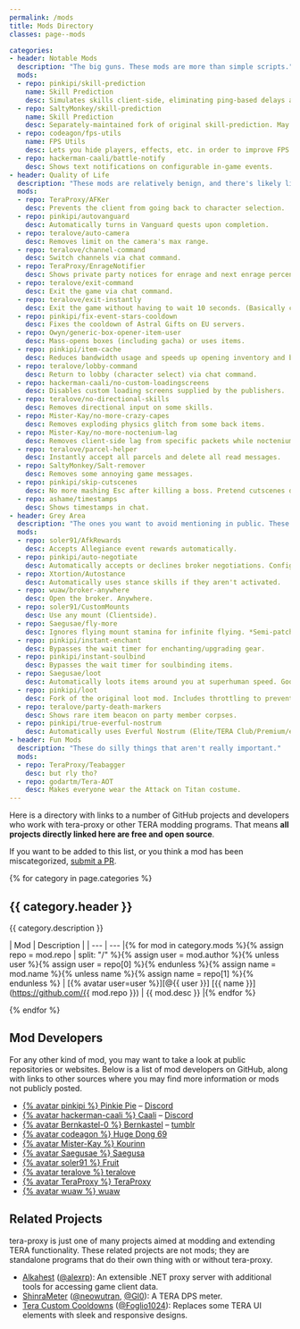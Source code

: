 ```yaml
---
permalink: /mods
title: Mods Directory
classes: page--mods

categories:
- header: Notable Mods
  description: "The big guns. These mods are more than simple scripts."
  mods:
  - repo: pinkipi/skill-prediction
    name: Skill Prediction
    desc: Simulates skills client-side, eliminating ping-based delays and animation lock.
  - repo: SaltyMonkey/skill-prediction
    name: Skill Prediction
    desc: Separately-maintained fork of original skill-prediction. May work better for certain classes.
  - repo: codeagon/fps-utils
    name: FPS Utils
    desc: Lets you hide players, effects, etc. in order to improve FPS.
  - repo: hackerman-caali/battle-notify
    desc: Shows text notifications on configurable in-game events.
- header: Quality of Life
  description: "These mods are relatively benign, and there's likely little risk to using these. But they *will* make your life better, probably."
  mods:
  - repo: TeraProxy/AFKer
    desc: Prevents the client from going back to character selection.
  - repo: pinkipi/autovanguard
    desc: Automatically turns in Vanguard quests upon completion.
  - repo: teralove/auto-camera
    desc: Removes limit on the camera's max range.
  - repo: teralove/channel-command
    desc: Switch channels via chat command.
  - repo: TeraProxy/EnrageNotifier
    desc: Shows private party notices for enrage and next enrage percentage.
  - repo: teralove/exit-command
    desc: Exit the game via chat command.
  - repo: teralove/exit-instantly
    desc: Exit the game without having to wait 10 seconds. (Basically clicking the X button.)
  - repo: pinkipi/fix-event-stars-cooldown
    desc: Fixes the cooldown of Astral Gifts on EU servers.
  - repo: Owyn/generic-box-opener-item-user
    desc: Mass-opens boxes (including gacha) or uses items.
  - repo: pinkipi/item-cache
    desc: Reduces bandwidth usage and speeds up opening inventory and bank tabs.
  - repo: teralove/lobby-command
    desc: Return to lobby (character select) via chat command.
  - repo: hackerman-caali/no-custom-loadingscreens
    desc: Disables custom loading screens supplied by the publishers.
  - repo: teralove/no-directional-skills
    desc: Removes directional input on some skills.
  - repo: Mister-Kay/no-more-crazy-capes
    desc: Removes exploding physics glitch from some back items.
  - repo: Mister-Kay/no-more-noctenium-lag
    desc: Removes client-side lag from specific packets while noctenium consumable is active. *Does not prevent network lag.*
  - repo: teralove/parcel-helper
    desc: Instantly accept all parcels and delete all read messages.
  - repo: SaltyMonkey/Salt-remover
    desc: Removes some annoying game messages.
  - repo: pinkipi/skip-cutscenes
    desc: No more mashing Esc after killing a boss. Pretend cutscenes don't even exist.
  - repo: ashame/timestamps
    desc: Shows timestamps in chat.
- header: Grey Area
  description: "The ones you want to avoid mentioning in public. These give additional QoL advantages which aren't obtainable with simple macros or low ping."
  mods:
  - repo: soler91/AfkRewards
    desc: Accepts Allegiance event rewards automatically.
  - repo: pinkipi/auto-negotiate
    desc: Automatically accepts or declines broker negotiations. Configurable.
  - repo: Xtortion/Autostance
    desc: Automatically uses stance skills if they aren't activated.
  - repo: wuaw/broker-anywhere
    desc: Open the broker. Anywhere.
  - repo: soler91/CustomMounts
    desc: Use any mount (Clientside).
  - repo: Saegusae/fly-more
    desc: Ignores flying mount stamina for infinite flying. *Semi-patched and may cause mid-air dismounts.*
  - repo: pinkipi/instant-enchant
    desc: Bypasses the wait timer for enchanting/upgrading gear.
  - repo: pinkipi/instant-soulbind
    desc: Bypasses the wait timer for soulbinding items.
  - repo: Saegusae/loot
    desc: Automatically loots items around you at superhuman speed. Goodbye, loot pets.
  - repo: pinkipi/loot
    desc: Fork of the original loot mod. Includes throttling to prevent disconnects.
  - repo: teralove/party-death-markers
    desc: Shows rare item beacon on party member corpses.
  - repo: pinkipi/true-everful-nostrum
    desc: Automatically uses Everful Nostrum (Elite/TERA Club/Premium/etc.) so that it never expires.
- header: Fun Mods
  description: "These do silly things that aren't really important."
  mods:
  - repo: TeraProxy/Teabagger
    desc: but rly tho?
  - repo: godartm/Tera-AOT
    desc: Makes everyone wear the Attack on Titan costume.
---
```


Here is a directory with links to a number of GitHub projects and developers who work with tera-proxy or other TERA modding programs. That means **all projects directly linked here are free and open source**.

If you want to be added to this list, or you think a mod has been miscategorized, [submit a PR](https://github.com/pinkipi/tera-proxy/edit/gh-pages/_pages/mods.md).

{% for category in page.categories %}

## {{ category.header }}

{{ category.description }}

| Mod | Description |
| --- | --- |{% for mod in category.mods %}{% assign repo = mod.repo | split: "/" %}{% assign user = mod.author %}{% unless user %}{% assign user = repo[0] %}{% endunless %}{% assign name = mod.name %}{% unless name %}{% assign name = repo[1] %}{% endunless %}
| [{% avatar user=user %}][@{{ user }}] [{{ name }}](https://github.com/{{ mod.repo }}) | {{ mod.desc }} |{% endfor %}

{% endfor %}

## Mod Developers

For any other kind of mod, you may want to take a look at public repositories or websites. Below is a list of mod developers on GitHub, along with links to other sources where you may find more information or mods not publicly posted.

* [{% avatar pinkipi %} Pinkie Pie][@pinkipi] &ndash; [Discord](https://discord.gg/RR9zf85)
* [{% avatar hackerman-caali %} Caali][@hackerman-caali] &ndash; [Discord](https://discord.gg/maqBmJV)
* [{% avatar Bernkastel-0 %} Bernkastel][@Bernkastel-0] &ndash; [tumblr](http://teraproxy.tumblr.com/)
* [{% avatar codeagon %} Huge Dong 69][@codeagon]
* [{% avatar Mister-Kay %} Kourinn][@Mister-Kay]
* [{% avatar Saegusae %} Saegusa][@Saegusae]
* [{% avatar soler91 %} Fruit][@soler91]
* [{% avatar teralove %} teralove][@teralove]
* [{% avatar TeraProxy %} TeraProxy][@TeraProxy]
* [{% avatar wuaw %} wuaw][@wuaw]

## Related Projects

tera-proxy is just one of many projects aimed at modding and extending TERA functionality. These related projects are not mods; they are standalone programs that do their own thing with or without tera-proxy.

* [Alkahest](https://github.com/alexrp/alkahest) ([@alexrp]): An extensible .NET proxy server with additional tools for accessing game client data.
* [ShinraMeter](https://github.com/neowutran/ShinraMeter) ([@neowutran], [@Gl0]): A TERA DPS meter.
* [Tera Custom Cooldowns](https://github.com/Foglio1024/Tera-custom-cooldowns) ([@Foglio1024]): Replaces some TERA UI elements with sleek and responsive designs.



[//]: # (GitHub @mention link references go below.)

[@alexrp]: <https://github.com/alexrp> "Alex Rønne Petersen"
[@ashame]: <https://github.com/ashame>
[@baldera-mods]: <https://github.com/baldera-mods> "Meishu's Baldera Mods"
[@Bernkastel-0]: <https://github.com/Bernkastel-0> "Bernkastel"
[@codeagon]: <https://github.com/codeagon> "Huge Dong 69"
[@Foglio1024]: <https://github.com/Foglio1024> "Foglio"
[@Gl0]: <https://github.com/Gl0> "Gl0"
[@godartm]: <https://github.com/godartm>
[@hackerman-caali]: <https://github.com/hackerman-caali> "Caali"
[@lunyx]: <https://github.com/lunyx> "Daniel"
[@meishuu]: <https://github.com/meishuu> "Meishu"
[@Mister-Kay]: <https://github.com/mister-kay> "Kourinn"
[@neowutran]: <https://github.com/neowutran> "Yukikoo"
[@Owyn]: <https://github.com/Owyn> "Owyn"
[@pinkipi]: <https://github.com/pinkipi> "Pinkie Pie"
[@Saegusae]: <http://github.com/saegusae> "Seagoose"
[@SaltyMonkey]: <http://github.com/SaltyMonkey> "Monkey"
[@soler91]: <http://github.com/soler91> "Fruit"
[@teralove]: <https://github.com/teralove>
[@TeraProxy]: <https://github.com/TeraProxy>
[@wuaw]: <https://github.com/wuaw>
[@Xtortion]: <https://github.com/Xtortion>
